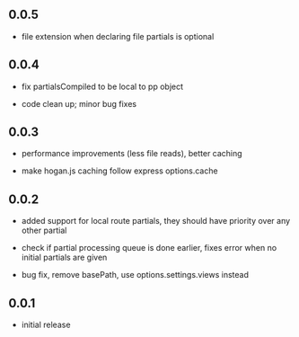 ## 0.0.5

  * file extension when declaring file partials is optional

## 0.0.4

  * fix partialsCompiled to be local to pp object

  * code clean up; minor bug fixes

## 0.0.3

  * performance improvements (less file reads), better caching

  * make hogan.js caching follow express options.cache

## 0.0.2

  * added support for local route partials, they should have priority over any other partial

  * check if partial processing queue is done earlier, fixes error when no initial partials are given

  * bug fix, remove basePath, use options.settings.views instead

## 0.0.1

   * initial release

